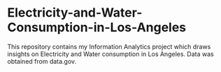 # Electricity-and-Water-Consumption-in-Los-Angeles

This repository contains my Information Analytics project which draws insights on Electricity and Water consumption in Los Angeles. Data was obtained from data.gov.

